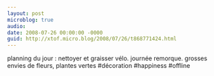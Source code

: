 ```yaml
---
layout: post
microblog: true
audio: 
date: 2008-07-26 00:00:00 -0000
guid: http://xtof.micro.blog/2008/07/26/t868771424.html
---
```

planning du jour : nettoyer et graisser vélo. journée remorque. grosses envies de fleurs, plantes vertes #décoration #happiness #offline
